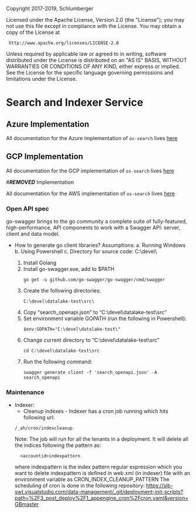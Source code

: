 Copyright 2017-2019, Schlumberger

Licensed under the Apache License, Version 2.0 (the "License");
you may not use this file except in compliance with the License.
You may obtain a copy of the License at

     http://www.apache.org/licenses/LICENSE-2.0

Unless required by applicable law or agreed to in writing, software
distributed under the License is distributed on an "AS IS" BASIS,
WITHOUT WARRANTIES OR CONDITIONS OF ANY KIND, either express or implied.
See the License for the specific language governing permissions and
limitations under the License.
# Search and Indexer Service

## Azure Implementation

All documentation for the Azure implementation of `os-search` lives [here](./provider/search-azure/README.md)

## GCP Implementation

All documentation for the GCP implementation of `os-search` lives [here](./provider/search-gcp/README.md)

#***REMOVED*** Implementation

All documentation for the AWS implementation of `os-search` lives [here](./provider/search-aws/README.md)

### Open API spec
go-swagger brings to the go community a complete suite of fully-featured, high-performance, API components to work with a Swagger API: server, client and data model.
* How to generate go client libraries?
    Assumptions:
    a.	Running Windows
    b.	Using Powershell
    c.	Directory for source code: C:\devel\

    1.	Install Golang
    2.	Install go-swagger.exe, add to $PATH
        ```
        go get -u github.com/go-swagger/go-swagger/cmd/swagger
        ```
    3.	Create the following directories:
        ```
        C:\devel\datalake-test\src\
        ```
    4.	Copy “search_openapi.json” to “C:\devel\datalake-test\src”
    5.	Set environment variable GOPATH (run the following in Powershell):
        ```
        $env:GOPATH="C:\devel\datalake-test\"
        ```
    6.	Change current directory to “C:\devel\datalake-test\src”
        ```
        cd C:\devel\datalake-test\src
        ```
    7.	Run the following command:
        ```
        swagger generate client -f 'search_openapi.json' -A search_openapi
        ``` 

### Maintenance
* Indexer:
  * Cleanup indexes - Indexer has a cron job running which hits following url:
  ```
  /_ah/cron/indexcleanup
  ```
  Note: The job will run for all the tenants in a deployment. It will delete all the indices following the pattern as:
  ```
    <accountid>indexpattern
  ```
  where indexpattern is the index pattern regular expression which you want to delete
  indexpattern is defined in web.xml (in indexer) file with an environment variable as CRON_INDEX_CLEANUP_PATTERN
  The scheduling of cron is done in the following repository:
  https://slb-swt.visualstudio.com/data-management/_git/deployment-init-scripts?path=%2F3_post_deploy%2F1_appengine_cron%2Fcron.yaml&version=GBmaster